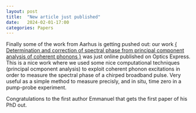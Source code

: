 ```yaml
---
layout: post
title:  "New article just published"
date:   2024-02-01-17:00
categories: Papers
---
```


<p>
Finally some of the work from Aarhus is getting pushed out: our work <a href="{https://opg.optica.org/oe/fulltext.cfm?uri=oe-32-3-3817&id=545722}">{ Determination and correction of spectral phase from principal component analysis of coherent phonons }</a> was just online published on Optics Express.
This is a nice work where we used some nice computational techniques (principal ocmponent analysis) to exploit coherent phonon excitations in order to
measure the spectral phase of a chirped broadband pulse. Very useful as a simple method to measure precisly, and in situ, time zero in a pump-probe experiment.

Congratulations to the first author Emmanuel that gets the first paper of his PhD out.
</p>
